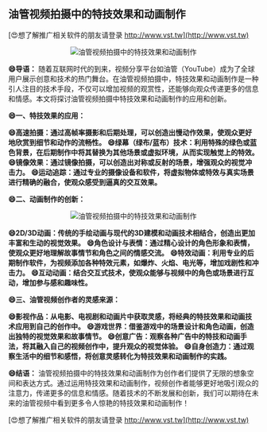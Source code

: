 ## **油管视频拍摄中的特技效果和动画制作**

[😍想了解推广相关软件的朋友请登录 http://www.vst.tw](http://www.vst.tw)

 <center><img src="https://vst.tw/MP4/tuiguang/png/4.png" alt="油管视频拍摄中的特技效果和动画制作"></center>

**😄导语：**
随着互联网时代的到来，视频分享平台如油管（YouTube）成为了全球用户展示创意和技术的热门舞台。在油管视频拍摄中，特技效果和动画制作是一种引人注目的技术手段，不仅可以增加视频的观赏性，还能够向观众传递更多的信息和情感。本文将探讨油管视频拍摄中特技效果和动画制作的应用和创新。

**😄一、特技效果的应用：**

**😄高速拍摄：通过高帧率摄影和后期处理，可以创造出慢动作效果，使观众更好地欣赏到细节和动作的流畅性。**
**😄绿幕（绿布/蓝布）技术：利用特殊的绿色或蓝色背景，在后期制作中将其替换为其他场景或虚拟环境，从而实现触觉上的特效。**
**😄镜像效果：通过镜像拍摄，可以创造出对称或反射的场景，增强观众的视觉冲击力。**
**😄运动追踪：通过专业的摄像设备和软件，将虚拟物体或特效与真实场景进行精确的融合，使观众感受到逼真的交互效果。**

**😄二、动画制作的创新：**

 <center><img src="https://vst.tw/MP4/tuiguang/png/7.png" alt="油管视频拍摄中的特技效果和动画制作"></center>

**😄2D/3D动画：传统的手绘动画与现代的3D建模和动画技术相结合，创造出更加丰富和生动的视觉效果。**
**😄角色设计与表情：通过精心设计的角色形象和表情，使观众更好地理解故事情节和角色之间的情感交流。**
**😄特效动画：利用专业的后期制作软件，为视频添加各种特效元素，如爆炸、火焰、电光等，增加戏剧性和冲击力。**
**😄互动动画：结合交互式技术，使观众能够与视频中的角色或场景进行互动，增加参与感和趣味性。**

**😄三、油管视频创作者的灵感来源：**

**😄影视作品：从电影、电视剧和动画片中获取灵感，将经典的特技效果和动画技术应用到自己的创作中。**
**😄游戏世界：借鉴游戏中的场景设计和角色动画，创造出独特的视觉效果和故事情节。**
**😄创意广告：观察各种广告中的特技和动画手法，将其融入自己的视频创作中，提升观众的视觉体验。**
**😄自身创造力：通过观察生活中的细节和感悟，将创意灵感转化为特技效果和动画制作的实践。**

**😄结语：**
油管视频拍摄中的特技效果和动画制作为创作者们提供了无限的想象空间和表达方式。通过运用特技效果和动画制作，视频创作者能够更好地吸引观众的注意力，传递更多的信息和情感。随着技术的不断发展和创新，我们可以期待在未来的油管视频中看到更多令人惊艳的特技效果和动画制作！

[😍想了解推广相关软件的朋友请登录 http://www.vst.tw](http://www.vst.tw)



